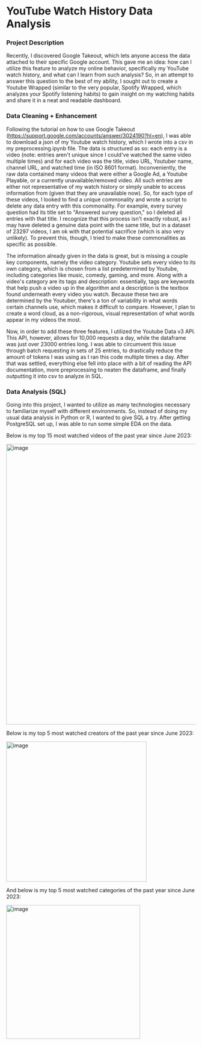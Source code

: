 # YouTube Watch History Data Analysis

### Project Description
Recently, I discovered Google Takeout, which lets anyone access the data attached to their specific Google account. This gave me an idea: how can I utilize this feature to analyze my online behavior, specifically my YouTube watch history, and what can I learn from such analysis? So, in an attempt to answer this question to the best of my ability, I sought out to create a Youtube Wrapped (similar to the very popular, Spotify Wrapped, which analyzes your Spotify listening habits) to gain insight on my watching habits and share it in a neat and readable dashboard.

### Data Cleaning + Enhancement
Following the tutorial on how to use Google Takeout (https://support.google.com/accounts/answer/3024190?hl=en), I was able to download a json of my Youtube watch history, which I wrote into a csv in my preprocessing.ipynb file. The data is structured as so: each entry is a video (note: entries aren't unique since I could've watched the same video multiple times) and for each video was the title, video URL, Youtuber name, channel URL, and watched time (in ISO 8601 format). Inconveniently, the raw data contained many videos that were either a Google Ad, a Youtube Playable, or a currently unavailable/removed video. All such entries are either not representative of my watch history or simply unable to access information from (given that they are unavailable now). So, for each type of these videos, I looked to find a unique commonality and wrote a script to delete any data entry with this commonality. For example, every survey question had its title set to "Answered survey question," so I deleted all entries with that title. I recognize that this process isn't exactly robust, as I may have deleted a genuine data point with the same title, but in a dataset of 23297 videos, I am ok with that potential sacrifice (which is also very unlikely). To prevent this, though, I tried to make these commonalities as specific as possible.

The information already given in the data is great, but is missing a couple key components, namely the video category. Youtube sets every video to its own category, which is chosen from a list predetermined by Youtube, including categories like music, comedy, gaming, and more. Along with a video's category are its tags and description: essentially, tags are keywords that help push a video up in the algorithm and a description is the textbox found underneath every video you watch. Because these two are determined by the Youtuber, there's a ton of variability in what words certain channels use, which makes it difficult to compare. However, I plan to create a word cloud, as a non-rigorous, visual representation of what words appear in my videos the most.

Now, in order to add these three features, I utilized the Youtube Data v3 API. This API, however, allows for 10,000 requests a day, while the dataframe was just over 23000 entries long. I was able to circumvent this issue through batch requesting in sets of 25 entries, to drastically reduce the amount of tokens I was using as I ran this code multiple times a day. After that was settled, everything else fell into place with a bit of reading the API documentation, more preprocessing to neaten the dataframe, and finally outputting it into csv to analyze in SQL.

### Data Analysis (SQL)
Going into this project, I wanted to utilize as many technologies necessary to familiarize myself with different environments. So, instead of doing my usual data analysis in Python or R, I wanted to give SQL a try. After getting PostgreSQL set up, I was able to run some simple EDA on the data.

Below is my top 15 most watched videos of the past year since June 2023:

<img width="747" alt="image" src="https://github.com/awnby/Data-Analysis-on-My-Youtube-Watch-History/assets/151482772/7ff3f8dc-5067-46c8-a7f7-0de9b7751e37">

Below is my top 5 most watched creators of the past year since June 2023:

<img width="373" alt="image" src="https://github.com/awnby/Data-Analysis-on-My-Youtube-Watch-History/assets/151482772/784dfa64-b9e2-4e77-819b-136475e7b0fc">

And below is my top 5 most watched categories of the past year since June 2023:

<img width="356" alt="image" src="https://github.com/awnby/Data-Analysis-on-My-Youtube-Watch-History/assets/151482772/92702e3c-ce8e-46d4-b80b-2acc833615dc">






